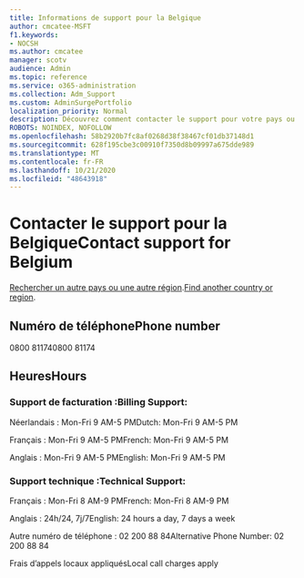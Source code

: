 ```yaml
---
title: Informations de support pour la Belgique
author: cmcatee-MSFT
f1.keywords:
- NOCSH
ms.author: cmcatee
manager: scotv
audience: Admin
ms.topic: reference
ms.service: o365-administration
ms.collection: Adm_Support
ms.custom: AdminSurgePortfolio
localization_priority: Normal
description: Découvrez comment contacter le support pour votre pays ou région.
ROBOTS: NOINDEX, NOFOLLOW
ms.openlocfilehash: 58b2920b7fc8af0268d38f38467cf01db37148d1
ms.sourcegitcommit: 628f195cbe3c00910f7350d8b09997a675dde989
ms.translationtype: MT
ms.contentlocale: fr-FR
ms.lasthandoff: 10/21/2020
ms.locfileid: "48643918"
---
```

# <a name="contact-support-for-belgium"></a><span data-ttu-id="552ee-103">Contacter le support pour la Belgique</span><span class="sxs-lookup"><span data-stu-id="552ee-103">Contact support for Belgium</span></span>

<span data-ttu-id="552ee-104">[Rechercher un autre pays ou une autre région](../contact-support-for-business-products.md).</span><span class="sxs-lookup"><span data-stu-id="552ee-104">[Find another country or region](../contact-support-for-business-products.md).</span></span>

## <a name="phone-number"></a><span data-ttu-id="552ee-105">Numéro de téléphone</span><span class="sxs-lookup"><span data-stu-id="552ee-105">Phone number</span></span>
<span data-ttu-id="552ee-106">0800 81174</span><span class="sxs-lookup"><span data-stu-id="552ee-106">0800 81174</span></span>

## <a name="hours"></a><span data-ttu-id="552ee-107">Heures</span><span class="sxs-lookup"><span data-stu-id="552ee-107">Hours</span></span>
### <a name="billing-support"></a><span data-ttu-id="552ee-108">Support de facturation :</span><span class="sxs-lookup"><span data-stu-id="552ee-108">Billing Support:</span></span>

<span data-ttu-id="552ee-109">Néerlandais : Mon-Fri 9 AM-5 PM</span><span class="sxs-lookup"><span data-stu-id="552ee-109">Dutch: Mon-Fri 9 AM-5 PM</span></span>

<span data-ttu-id="552ee-110">Français : Mon-Fri 9 AM-5 PM</span><span class="sxs-lookup"><span data-stu-id="552ee-110">French: Mon-Fri 9 AM-5 PM</span></span>

<span data-ttu-id="552ee-111">Anglais : Mon-Fri 9 AM-5 PM</span><span class="sxs-lookup"><span data-stu-id="552ee-111">English: Mon-Fri 9 AM-5 PM</span></span>

### <a name="technical-support"></a><span data-ttu-id="552ee-112">Support technique :</span><span class="sxs-lookup"><span data-stu-id="552ee-112">Technical Support:</span></span>

<span data-ttu-id="552ee-113">Français : Mon-Fri 8 AM-9 PM</span><span class="sxs-lookup"><span data-stu-id="552ee-113">French: Mon-Fri 8 AM-9 PM</span></span>

<span data-ttu-id="552ee-114">Anglais : 24h/24, 7j/7</span><span class="sxs-lookup"><span data-stu-id="552ee-114">English: 24 hours a day, 7 days a week</span></span>

<span data-ttu-id="552ee-115">Autre numéro de téléphone : 02 200 88 84</span><span class="sxs-lookup"><span data-stu-id="552ee-115">Alternative Phone Number: 02 200 88 84</span></span>

<span data-ttu-id="552ee-116">Frais d’appels locaux appliqués</span><span class="sxs-lookup"><span data-stu-id="552ee-116">Local call charges apply</span></span>
